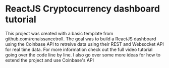 # ReactJS Cryptocurrency dashboard tutorial
This project was created with a basic template from github.com/renaissancetroll. The goal was to build a ReactJS dashboard using the Coinbase API to retreive data using their REST and Websocket API for real time data. For more information check out the full video tutorial going over the code line by line. I also go over some more ideas for how to extend the project and use Coinbase's API
